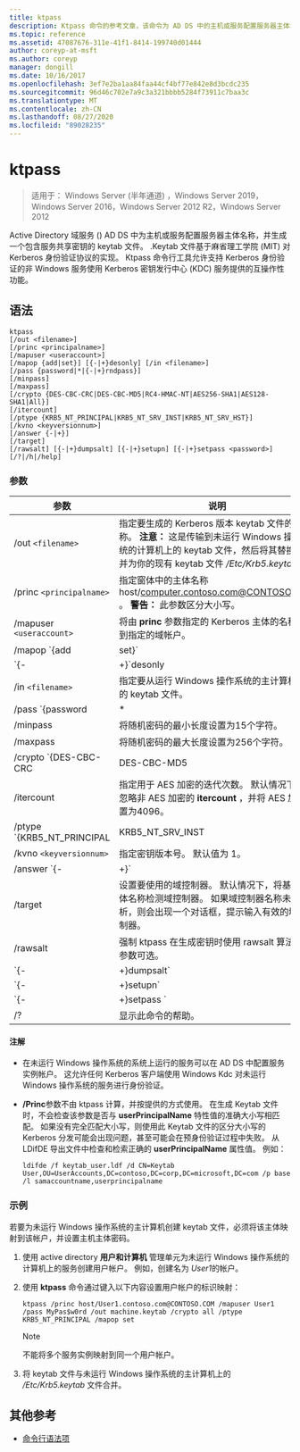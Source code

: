 ```yaml
---
title: ktpass
description: Ktpass 命令的参考文章，该命令为 AD DS 中的主机或服务配置服务器主体名称，并生成 keytab 文件，其中包含服务的共享密钥。
ms.topic: reference
ms.assetid: 47087676-311e-41f1-8414-199740d01444
author: coreyp-at-msft
ms.author: coreyp
manager: dongill
ms.date: 10/16/2017
ms.openlocfilehash: 3ef7e2ba1aa84faa44cf4bf77e842e8d3bcdc235
ms.sourcegitcommit: 96d46c702e7a9c3a321bbbb5284f73911c7baa3c
ms.translationtype: MT
ms.contentlocale: zh-CN
ms.lasthandoff: 08/27/2020
ms.locfileid: "89028235"
---
```

# <a name="ktpass"></a>ktpass

> 适用于： Windows Server (半年通道) ，Windows Server 2019，Windows Server 2016，Windows Server 2012 R2，Windows Server 2012

Active Directory 域服务 () AD DS 中为主机或服务配置服务器主体名称，并生成一个包含服务共享密钥的 keytab 文件。 .Keytab 文件基于麻省理工学院 (MIT) 对 Kerberos 身份验证协议的实现。 Ktpass 命令行工具允许支持 Kerberos 身份验证的非 Windows 服务使用 Kerberos 密钥发行中心 (KDC) 服务提供的互操作性功能。

## <a name="syntax"></a>语法

```
ktpass
[/out <filename>]
[/princ <principalname>]
[/mapuser <useraccount>]
[/mapop {add|set}] [{-|+}desonly] [/in <filename>]
[/pass {password|*|{-|+}rndpass}]
[/minpass]
[/maxpass]
[/crypto {DES-CBC-CRC|DES-CBC-MD5|RC4-HMAC-NT|AES256-SHA1|AES128-SHA1|All}]
[/itercount]
[/ptype {KRB5_NT_PRINCIPAL|KRB5_NT_SRV_INST|KRB5_NT_SRV_HST}]
[/kvno <keyversionnum>]
[/answer {-|+}]
[/target]
[/rawsalt] [{-|+}dumpsalt] [{-|+}setupn] [{-|+}setpass <password>]  [/?|/h|/help]
```

### <a name="parameters"></a>参数

| 参数 | 说明 |
| --------- | ------------|
| /out `<filename>` | 指定要生成的 Kerberos 版本 keytab 文件的名称。 **注意：** 这是传输到未运行 Windows 操作系统的计算机上的 keytab 文件，然后将其替换或合并为你的现有 keytab 文件 */Etc/Krb5.keytab*。 |
| /princ `<principalname>` | 指定窗体中的主体名称 host/computer.contoso.com@CONTOSO.COM 。 **警告：** 此参数区分大小写。 |
| /mapuser `<useraccount>` | 将由 **princ** 参数指定的 Kerberos 主体的名称映射到指定的域帐户。 |
| /mapop `{add|set}` | 指定如何设置映射属性。<ul><li>**添加** -添加指定的本地用户名的值。 这是默认值。</li><li>**Set** -为指定的本地用户名设置数据加密标准 (DES 仅) 加密的值。</li></ul> |
| `{-|+}`desonly | 默认情况下，设置为仅 DES 加密。<ul><li>**+** 为仅 DES 加密设置帐户。</li><li>**-** 针对仅 DES 加密的帐户释放限制。 **重要提示：** 默认情况下，Windows 不支持 DES。</li></ul> |
| /in `<filename>` | 指定要从运行 Windows 操作系统的主计算机读取的 keytab 文件。 |
| /pass `{password|*|{-|+}rndpass}` | 指定由 **princ** 参数指定的主体用户名的密码。 使用 `*` 提示输入密码。 |
| /minpass | 将随机密码的最小长度设置为15个字符。 |
| /maxpass | 将随机密码的最大长度设置为256个字符。 |
| /crypto `{DES-CBC-CRC|DES-CBC-MD5|RC4-HMAC-NT|AES256-SHA1|AES128-SHA1|All}` | 指定在 keytab 文件中生成的密钥：<ul><li>**DES-CBC-CRC** -用于实现兼容性。</li><li>**DES-CBC-MD5** -更密切地遵从 MIT 实现，并用于兼容性。</li><li>**RC4-HMAC-NT** -采用128位加密。</li><li>**AES256** ---------------------96-96</li><li>   **AES128** ---------------------96-96</li><li>**所有** -可以使用所有受支持的加密类型。</li></ul><p>**注意：** 由于默认设置基于较旧的 MIT 版本，因此应始终使用 `/crypto` 参数。 |
| /itercount | 指定用于 AES 加密的迭代次数。 默认情况下，将忽略非 AES 加密的 **itercount** ，并将 AES 加密设置为4096。 |
| /ptype `{KRB5_NT_PRINCIPAL|KRB5_NT_SRV_INST|KRB5_NT_SRV_HST}` | 指定主体类型。<ul><li>**KRB5_NT_PRINCIPAL** - (建议) 的常规主体类型。</li><li>**KRB5_NT_SRV_INST** -用户服务实例</li><li>  **KRB5_NT_SRV_HST** -主机服务实例</li></ul> |
| /kvno `<keyversionnum>` | 指定密钥版本号。 默认值为 1。 |
| /answer `{-|+}` | 设置背景应答模式：<ul><li>**-** 应答自动重置密码提示， **无**。</li><li>**+** 回答 **"是"** 时自动重置密码提示。</li></ul> |
| /target | 设置要使用的域控制器。 默认情况下，将基于主体名称检测域控制器。 如果域控制器名称未解析，则会出现一个对话框，提示输入有效的域控制器。 |
| /rawsalt | 强制 ktpass 在生成密钥时使用 rawsalt 算法。 此参数可选。 |
| `{-|+}dumpsalt` | 此参数的输出显示了用于生成密钥的 MIT 盐算法。 |
| `{-|+}setupn` | 将用户主体名称 (UPN) 除 (SPN) 以外的其他服务主体名称。 默认情况下，在 keytab 文件中设置。 |
| `{-|+}setpass <password>` | 在提供时设置用户的密码。 如果使用了 rndpass，则改为生成随机密码。 |
| /? | 显示此命令的帮助。 |

#### <a name="remarks"></a>注解

- 在未运行 Windows 操作系统的系统上运行的服务可以在 AD DS 中配置服务实例帐户。 这允许任何 Kerberos 客户端使用 Windows Kdc 对未运行 Windows 操作系统的服务进行身份验证。

- **/Princ**参数不由 ktpass 计算，并按提供的方式使用。 在生成 Keytab 文件时，不会检查该参数是否与 **userPrincipalName** 特性值的准确大小写相匹配。 如果没有完全匹配大小写，则使用此 Keytab 文件的区分大小写的 Kerberos 分发可能会出现问题，甚至可能会在预身份验证过程中失败。 从 LDifDE 导出文件中检查和检索正确的 **userPrincipalName** 属性值。 例如：

    ```
    ldifde /f keytab_user.ldf /d CN=Keytab User,OU=UserAccounts,DC=contoso,DC=corp,DC=microsoft,DC=com /p base /l samaccountname,userprincipalname
    ````

### <a name="examples"></a>示例

若要为未运行 Windows 操作系统的主计算机创建 keytab 文件，必须将该主体映射到该帐户，并设置主机主体密码。

1. 使用 active directory **用户和计算机** 管理单元为未运行 Windows 操作系统的计算机上的服务创建用户帐户。 例如，创建名为 *User1*的帐户。

2. 使用 **ktpass** 命令通过键入以下内容设置用户帐户的标识映射：

    ```
    ktpass /princ host/User1.contoso.com@CONTOSO.COM /mapuser User1 /pass MyPas$w0rd /out machine.keytab /crypto all /ptype KRB5_NT_PRINCIPAL /mapop set
    ```

    > [!NOTE]
    > 不能将多个服务实例映射到同一个用户帐户。

3. 将 keytab 文件与未运行 Windows 操作系统的主计算机上的 */Etc/Krb5.keytab* 文件合并。

## <a name="additional-references"></a>其他参考

- [命令行语法项](command-line-syntax-key.md)

